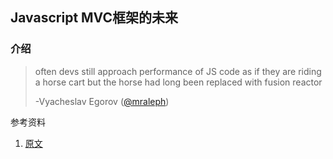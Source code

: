 Javascript MVC框架的未来
---
### 介绍
>   often devs still approach performance of JS code as if they are riding a horse cart but the horse had long been replaced with fusion reactor
>
>   -Vyacheslav Egorov ([@mraleph](https://twitter.com/mraleph/statuses/411549064787152896))



参考资料
1.  [原文](http://swannodette.github.io/2013/12/17/the-future-of-javascript-mvcs/)
